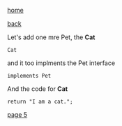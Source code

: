 [home](./page01.md)

[back](./page03.md)

Let's add one mre Pet, the **Cat**


```
Cat
```

and it too implments the Pet interface

```
implements Pet
```

And the code for **Cat**

```
return "I am a cat.";
```

[page 5](./page05.md)

